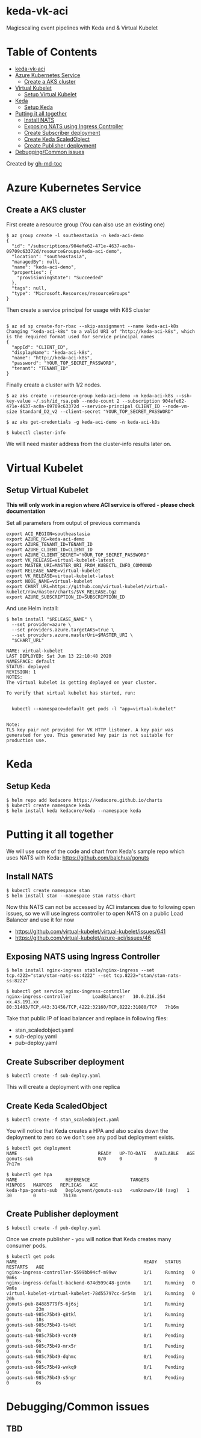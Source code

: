 # keda-vk-aci

Magicscaling event pipelines with Keda and & Virtual Kubelet

Table of Contents
=================

   * [keda-vk-aci](#keda-vk-aci)
   * [Azure Kubernetes Service](#azure-kubernetes-service)
      * [Create a AKS cluster](#create-a-aks-cluster)
   * [Virtual Kubelet](#virtual-kubelet)
      * [Setup Virtual Kubelet](#setup-virtual-kubelet)
   * [Keda](#keda)
      * [Setup Keda](#setup-keda)
   * [Putting it all together](#putting-it-all-together)
      * [Install NATS](#install-nats)
      * [Exposing NATS using Ingress Controller](#exposing-nats-using-ingress-controller)
      * [Create Subscriber deployment](#create-subscriber-deployment)
      * [Create Keda ScaledObject](#create-keda-scaledobject)
      * [Create Publisher deployment](#create-publisher-deployment)
   * [Debugging/Common issues](#debuggingcommon-issues)

Created by [gh-md-toc](https://github.com/ekalinin/github-markdown-toc)

# Azure Kubernetes Service

## Create a AKS cluster

First create a resource group (You can also use an existing one)
```
$ az group create -l southeastasia -n keda-aci-demo
{
  "id": "/subscriptions/904efe62-471e-4637-ac0a-09709c63372d/resourceGroups/keda-aci-demo",
  "location": "southeastasia",
  "managedBy": null,
  "name": "keda-aci-demo",
  "properties": {
    "provisioningState": "Succeeded"
  },
  "tags": null,
  "type": "Microsoft.Resources/resourceGroups"
}
```

Then create a service principal for usage with K8S cluster

```

$ az ad sp create-for-rbac --skip-assignment --name keda-aci-k8s
Changing "keda-aci-k8s" to a valid URI of "http://keda-aci-k8s", which is the required format used for service principal names
{
  "appId": "CLIENT_ID",
  "displayName": "keda-aci-k8s",
  "name": "http://keda-aci-k8s",
  "password": "YOUR_TOP_SECRET_PASSWORD",
  "tenant": "TENANT_ID"
}
```


Finally create a cluster with 1/2 nodes.
```
$ az aks create --resource-group keda-aci-demo -n keda-aci-k8s --ssh-key-value ~/.ssh/id_rsa.pub --node-count 2 --subscription 904efe62-471e-4637-ac0a-09709c63372d --service-principal CLIENT_ID --node-vm-size Standard_D2_v2 --client-secret "YOUR_TOP_SECRET_PASSWORD"

$ az aks get-credentials -g keda-aci-demo -n keda-aci-k8s

$ kubectl cluster-info

```

We willl need master address from the cluster-info results later on.

# Virtual Kubelet

## Setup Virtual Kubelet 

**This will only work in a region where ACI service is offered - please check documentation**

Set all parameters from output of previous commands

```
export ACI_REGION=southeastasia
export AZURE_RG=keda-aci-demo
export AZURE_TENANT_ID=TENANT_ID
export AZURE_CLIENT_ID=CLIENT_ID
export AZURE_CLIENT_SECRET="YOUR_TOP_SECRET_PASSWORD"
export VK_RELEASE=virtual-kubelet-latest
export MASTER_URI=MASTER_URI_FROM_KUBECTL_INFO_COMMAND
export RELEASE_NAME=virtual-kubelet
export VK_RELEASE=virtual-kubelet-latest
export NODE_NAME=virtual-kubelet
export CHART_URL=https://github.com/virtual-kubelet/virtual-kubelet/raw/master/charts/$VK_RELEASE.tgz
export AZURE_SUBSCRIPTION_ID=SUBSCRIPTION_ID
```

And use Helm install:

```
$ helm install "$RELEASE_NAME" \
  --set provider=azure \
  --set providers.azure.targetAKS=true \
  --set providers.azure.masterUri=$MASTER_URI \
  "$CHART_URL"

NAME: virtual-kubelet
LAST DEPLOYED: Sat Jun 13 22:18:48 2020
NAMESPACE: default
STATUS: deployed
REVISION: 1
NOTES:
The virtual kubelet is getting deployed on your cluster.

To verify that virtual kubelet has started, run:


  kubectl --namespace=default get pods -l "app=virtual-kubelet"


Note:
TLS key pair not provided for VK HTTP listener. A key pair was generated for you. This generated key pair is not suitable for production use.
```

# Keda

## Setup Keda

```
$ helm repo add kedacore https://kedacore.github.io/charts
$ kubectl create namespace keda
$ helm install keda kedacore/keda --namespace keda
```

# Putting it all together

We will use some of the code and chart from Keda's sample repo which uses NATS with Keda: https://github.com/balchua/gonuts

## Install NATS

```
$ kubectl create namespace stan
$ helm install stan --namespace stan natss-chart
```

Now this NATS can not be accessed by ACI instances due to following open issues, so we will use ingress controller to open NATS on a public Load Balancer and use it for now

- https://github.com/virtual-kubelet/virtual-kubelet/issues/641 
- https://github.com/virtual-kubelet/azure-aci/issues/46

## Exposing NATS using Ingress Controller

```
$ helm install nginx-ingress stable/nginx-ingress --set tcp.4222="stan/stan-nats-ss:4222" --set tcp.8222="stan/stan-nats-ss:8222"

$ kubectl get service nginx-ingress-controller
nginx-ingress-controller        LoadBalancer   10.0.216.254   xx.43.191.xx   80:31403/TCP,443:31456/TCP,4222:32160/TCP,8222:31880/TCP   7h16m
```

Take that public IP of load balancer and replace in following files:

- stan_scaledobject.yaml
- sub-deploy.yaml
- pub-deploy.yaml

## Create Subscriber deployment

```
$ kubectl create -f sub-deploy.yaml 
```

This will create a deployment with one replica

## Create Keda ScaledObject

```
$ kubectl create -f stan_scaledobject.yaml
```

You will notice that Keda creates a HPA and also scales down the deployment to zero so we don't see any pod but deployment exists.

```
$ kubectl get deployment
NAME                              READY   UP-TO-DATE   AVAILABLE   AGE
gonuts-sub                        0/0     0            0           7h17m

$ kubectl get hpa
NAME                  REFERENCE               TARGETS              MINPODS   MAXPODS   REPLICAS   AGE
keda-hpa-gonuts-sub   Deployment/gonuts-sub   <unknown>/10 (avg)   1         30        0          7h17m
```

## Create Publisher deployment

```
$ kubectl create -f pub-deploy.yaml 
```

Once we create publisher - you will notice that Keda creates many consumer pods.

```
$ kubectl get pods
NAME                                               READY   STATUS    RESTARTS   AGE
nginx-ingress-controller-5599bb94cf-m99wv          1/1     Running   0          9m6s
nginx-ingress-default-backend-674d599c48-gcntm     1/1     Running   0          9m6s
virtual-kubelet-virtual-kubelet-78d55797cc-5r54m   1/1     Running   0          20h
gonuts-pub-84885779f5-6j6sj                        1/1     Running    0          23m
gonuts-sub-985c75b49-q8tkl                         1/1     Running    0          18s
gonuts-sub-985c75b49-ts4dt                         1/1     Running    0          0s
gonuts-sub-985c75b49-vcr49                         0/1     Pending    0          0s
gonuts-sub-985c75b49-mrx5r                         0/1     Pending    0          0s
gonuts-sub-985c75b49-dqhmc                         0/1     Pending    0          0s
gonuts-sub-985c75b49-wvkq9                         0/1     Pending    0          0s
gonuts-sub-985c75b49-s5ngr                         0/1     Pending    0          0s
```

# Debugging/Common issues

## TBD